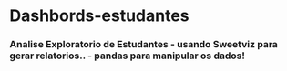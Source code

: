 # Dashbords-estudantes
### Analise Exploratorio de Estudantes  - usando Sweetviz para gerar relatorios.. - pandas para manipular os dados!
